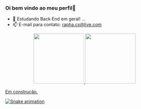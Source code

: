 ### Oi bem vindo ao meu perfil👋
- 🌱 Estudando Back End em geral! ...
- 📫 E-mail para contato: rapha.cx@live.com 
<div align="center">
  <a href="https://github.com/hollowgreen">
  <img height="160em" src="https://github-readme-stats.vercel.app/api?username=hollowgreen&show_icons=true&theme=blue-green&include_all_commits=true&count_private=true"/>
  <img height="160em" src="https://github-readme-stats.vercel.app/api/top-langs/?username=hollowgreen&layout=compact&langs_count=7&theme=blue-green"/>
</div>

Em construção. 

 ![Snake animation](https://github.com/hollowgreen)
